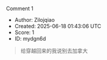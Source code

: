 Comment 1

- Author: Zilojqiao
- Created: 2025-06-18 01:43:06 UTC
- Score: 1
- ID: mydgn6d

> 给穿越回来的我说别去加拿大
